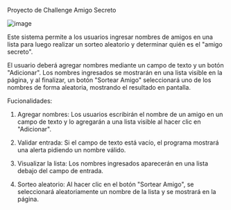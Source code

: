 Proyecto de Challenge Amigo Secreto

![image](https://github.com/user-attachments/assets/ccc5e377-7a16-4846-bfb8-9c2bddbe7b72)


Este sistema permite a los usuarios ingresar nombres de amigos en una lista
para luego realizar un sorteo aleatorio y determinar quién es el "amigo secreto".

El usuario deberá agregar nombres mediante un campo de texto y un botón "Adicionar". 
Los nombres ingresados se mostrarán en una lista visible en la página, y al finalizar, un botón "Sortear Amigo" 
seleccionará uno de los nombres de forma aleatoria, mostrando el resultado en pantalla.

Fucionalidades:
1. Agregar nombres: Los usuarios escribirán el nombre de un amigo en un campo de texto y
lo agregarán a una lista visible al hacer clic en "Adicionar".

2. Validar entrada: Si el campo de texto está vacío, el programa mostrará una alerta pidiendo un nombre válido.

3. Visualizar la lista: Los nombres ingresados aparecerán en una lista debajo del campo de entrada.

4. Sorteo aleatorio: Al hacer clic en el botón "Sortear Amigo", se seleccionará aleatoriamente un nombre de la lista
 y se mostrará en la página.
